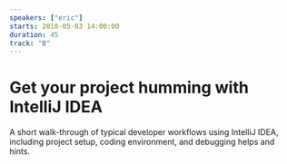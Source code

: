 ```yaml
---
speakers: ["eric"]
starts: 2018-05-03 14:00:00
duration: 45
track: "B"
---
```


# Get your project humming with IntelliJ IDEA

A short walk-through of typical developer workflows using IntelliJ IDEA, including project setup, coding environment, and debugging helps and hints.